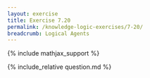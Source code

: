```yaml
---
layout: exercise
title: Exercise 7.20
permalink: /knowledge-logic-exercises/7-20/
breadcrumb: Logical Agents
---
```


{% include mathjax_support %}

<div><i class="arrow-up" data-chapter="knowledge-logic-exercises" data-exercise="ex_20" data-rating="0"></i></div>
{% include_relative question.md %}
